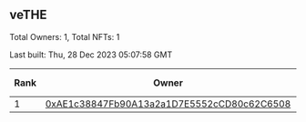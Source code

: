 ## veTHE

Total Owners: 1, Total NFTs: 1

Last built: Thu, 28 Dec 2023 05:07:58 GMT

| Rank | Owner | Voting Power | Influence | NFTs Id |
| --- | --- | --- | --- | --- |
  | 1 | [0xAE1c38847Fb90A13a2a1D7E5552cCD80c62C6508](https://debank.com/profile/0xAE1c38847Fb90A13a2a1D7E5552cCD80c62C6508?chain=bsc) | 3,065,983.064 | 3.26525% | 1 |
